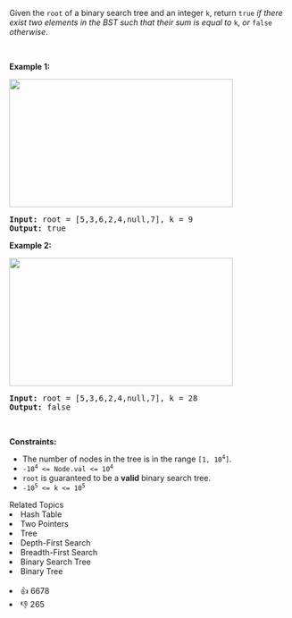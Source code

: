 <p>Given the <code>root</code> of a binary search tree and an integer <code>k</code>, return <code>true</code> <em>if there exist two elements in the BST such that their sum is equal to</em> <code>k</code>, <em>or</em> <code>false</code> <em>otherwise</em>.</p>

<p>&nbsp;</p> 
<p><strong class="example">Example 1:</strong></p> 
<img alt="" src="https://assets.leetcode.com/uploads/2020/09/21/sum_tree_1.jpg" style="width: 400px; height: 229px;" /> 
<pre>
<strong>Input:</strong> root = [5,3,6,2,4,null,7], k = 9
<strong>Output:</strong> true
</pre>

<p><strong class="example">Example 2:</strong></p> 
<img alt="" src="https://assets.leetcode.com/uploads/2020/09/21/sum_tree_2.jpg" style="width: 400px; height: 229px;" /> 
<pre>
<strong>Input:</strong> root = [5,3,6,2,4,null,7], k = 28
<strong>Output:</strong> false
</pre>

<p>&nbsp;</p> 
<p><strong>Constraints:</strong></p>

<ul> 
 <li>The number of nodes in the tree is in the range <code>[1, 10<sup>4</sup>]</code>.</li> 
 <li><code>-10<sup>4</sup> &lt;= Node.val &lt;= 10<sup>4</sup></code></li> 
 <li><code>root</code> is guaranteed to be a <strong>valid</strong> binary search tree.</li> 
 <li><code>-10<sup>5</sup> &lt;= k &lt;= 10<sup>5</sup></code></li> 
</ul>

<div><div>Related Topics</div><div><li>Hash Table</li><li>Two Pointers</li><li>Tree</li><li>Depth-First Search</li><li>Breadth-First Search</li><li>Binary Search Tree</li><li>Binary Tree</li></div></div><br><div><li>👍 6678</li><li>👎 265</li></div>
